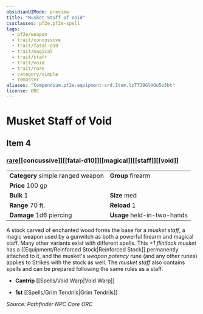 ```yaml
---
obsidianUIMode: preview
title: "Musket Staff of Void"
cssclasses: pf2e,pf2e-spell
tags:
  - pf2e/weapon
  - trait/concussive
  - trait/fatal-d10
  - trait/magical
  - trait/staff
  - trait/void
  - trait/rare
  - category/simple
  - remaster
aliases: "Compendium.pf2e.equipment-srd.Item.lsTTJ9GlHOu5o3bt"
license: ORC
---
```

# Musket Staff of Void
## Item 4
### [rare](rare "Rare Rarity Trait")[[concussive]][[fatal-d10]][[magical]][[staff]][[void]]

|  |  |
| -- | -- |
| **Category** simple ranged weapon | **Group** firearm |
| **Price** 100 gp |  |
| **Bulk** 1 | **Size** med |
|**Range** 70 ft.| **Reload** 1|
| **Damage** 1d6 piercing  | **Usage** held-in-two-hands |



A stock carved of enchanted wood forms the base for a _musket staff_, a magic weapon used by a gunwitch as both a powerful firearm and magical staff. Many other variants exist with different spells. This _+1 flintlock musket_ has a [[Equipment/Reinforced Stock|Reinforced Stock]] permanently attached to it, and the musket's _weapon potency_ rune (and any other runes) applies to Strikes with the stock as well. The _musket staff_ also contains spells and can be prepared following the same rules as a staff.

*   **Cantrip** [[Spells/Void Warp|Void Warp]]
    
*   **1st** [[Spells/Grim Tendrils|Grim Tendrils]]

*Source: Pathfinder NPC Core*
*ORC*